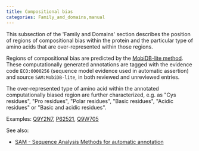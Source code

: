 ```yaml
---
title: Compositional bias
categories: Family_and_domains,manual
---
```


This subsection of the 'Family and Domains' section describes the position of regions of compositional bias within the protein and the particular type of amino acids that are over-represented within those regions.

Regions of compositional bias are predicted by the [MobiDB-lite method](https://doi.org/10.1093/bioinformatics/btx015). These computationally generated annotations are tagged with the evidence code `ECO:0000256` (sequence model evidence used in automatic assertion) and source `SAM:MobiDB-lite`, in both reviewed and unreviewed entries.

The over-represented type of amino acid within the annotated computationally biased region are further characterized, e.g. as "Cys residues", "Pro residues", "Polar residues", "Basic residues", "Acidic residues" or "Basic and acidic residues".

Examples: [Q9Y2N7](https://www.uniprot.org/uniprotkb/Q9Y2N7#family%5Fand%5Fdomains), [P62521](https://www.uniprot.org/uniprotkb/P62521#family%5Fand%5Fdomains), [Q9W705](https://www.uniprot.org/uniprotkb/Q9W705#family%5Fand%5Fdomains)

See also:

-   [SAM - Sequence Analysis Methods for automatic annotation](https://www.uniprot.org/help/sam)
